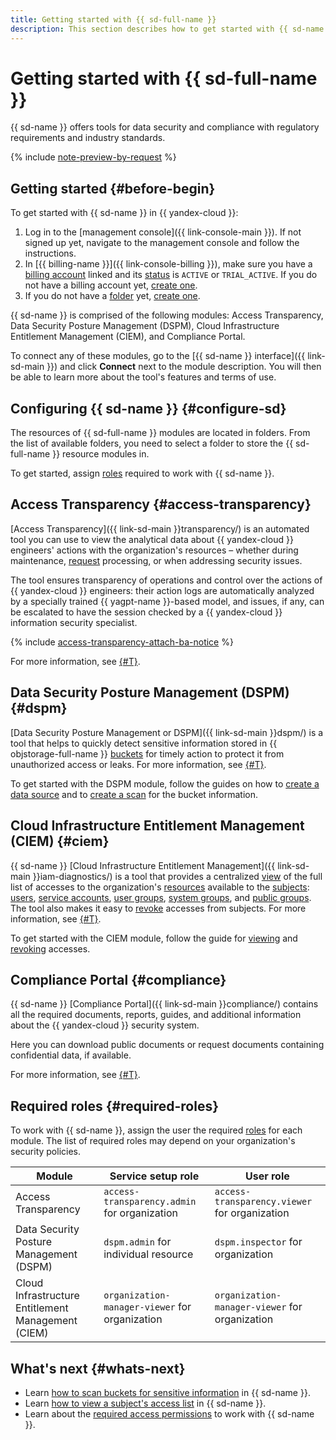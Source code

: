 ```yaml
---
title: Getting started with {{ sd-full-name }}
description: This section describes how to get started with {{ sd-name }} and make use of its tools.
---
```


# Getting started with {{ sd-full-name }}

{{ sd-name }} offers tools for data security and compliance with regulatory requirements and industry standards.

{% include [note-preview-by-request](../_includes/note-preview-by-request.md) %}

## Getting started {#before-begin}

To get started with {{ sd-name }} in {{ yandex-cloud }}:

1. Log in to the [management console]({{ link-console-main }}). If not signed up yet, navigate to the management console and follow the instructions.
1. In [{{ billing-name }}]({{ link-console-billing }}), make sure you have a [billing account](../billing/concepts/billing-account.md) linked and its [status](../billing/concepts/billing-account-statuses.md) is `ACTIVE` or `TRIAL_ACTIVE`. If you do not have a billing account yet, [create one](../billing/quickstart/index.md#create_billing_account).
1. If you do not have a [folder](../resource-manager/concepts/resources-hierarchy.md#folder) yet, [create one](../resource-manager/operations/folder/create.md).

{{ sd-name }} is comprised of the following modules: Access Transparency, Data Security Posture Management (DSPM), Cloud Infrastructure Entitlement Management (CIEM), and Compliance Portal.

To connect any of these modules, go to the [{{ sd-name }} interface]({{ link-sd-main }}) and click **Connect** next to the module description. You will then be able to learn more about the tool's features and terms of use.

## Configuring {{ sd-name }} {#configure-sd}

The resources of {{ sd-full-name }} modules are located in folders. From the list of available folders, you need to select a folder to store the {{ sd-full-name }} resource modules in.

To get started, assign [roles](./security/index.md) required to work with {{ sd-name }}.

## Access Transparency {#access-transparency}

[Access Transparency]({{ link-sd-main }}transparency/) is an automated tool you can use to view the analytical data about {{ yandex-cloud }} engineers' actions with the organization's resources – whether during maintenance, [request](../support/overview.md) processing, or when addressing security issues.

The tool ensures transparency of operations and control over the actions of {{ yandex-cloud }} engineers: their action logs are automatically analyzed by a specially trained {{ yagpt-name }}-based model, and issues, if any, can be escalated to have the session checked by a {{ yandex-cloud }} information security specialist.

{% include [access-transparency-attach-ba-notice](../_includes/security-deck/access-transparency-attach-ba-notice.md) %}

For more information, see [{#T}](./concepts/access-transparency.md).

## Data Security Posture Management (DSPM) {#dspm}

[Data Security Posture Management or DSPM]({{ link-sd-main }}dspm/) is a tool that helps to quickly detect sensitive information stored in {{ objstorage-full-name }} [buckets](../storage/concepts/bucket.md) for timely action to protect it from unauthorized access or leaks. For more information, see [{#T}](./concepts/dspm.md).

To get started with the DSPM module, follow the guides on how to [create a data source](./operations/dspm/create-data-source.md) and to [create a scan](./operations/dspm/create-scan.md) for the bucket information.

## Cloud Infrastructure Entitlement Management (CIEM) {#ciem}

{{ sd-name }} [Cloud Infrastructure Entitlement Management]({{ link-sd-main }}iam-diagnostics/) is a tool that provides a centralized [view](./operations/ciem/view-permissions.md) of the full list of accesses to the organization's [resources](../iam/concepts/access-control/resources-with-access-control.md) available to the [subjects](../iam/concepts/access-control/index.md#subject): [users](../overview/roles-and-resources.md#users), [service accounts](../iam/concepts/users/service-accounts.md), [user groups](../organization/concepts/groups.md), [system groups](../iam/concepts/access-control/system-group.md), and [public groups](../iam/concepts/access-control/public-group.md). The tool also makes it easy to [revoke](./operations/ciem/revoke-permissions.md) accesses from subjects. For more information, see [{#T}](./concepts/ciem.md).

To get started with the CIEM module, follow the guide for [viewing](./operations/ciem/view-permissions.md) and [revoking](./operations/ciem/revoke-permissions.md) accesses.

## Compliance Portal {#compliance}

{{ sd-name }} [Compliance Portal]({{ link-sd-main }}compliance/) contains all the required documents, reports, guides, and additional information about the {{ yandex-cloud }} security system.

Here you can download public documents or request documents containing confidential data, if available.

For more information, see [{#T}](./concepts/compliance.md).

## Required roles {#required-roles}

To work with {{ sd-name }}, assign the user the required [roles](./security/index.md) for each module. The list of required roles may depend on your organization's security policies.

| Module | Service setup role | User role |
| --- | --- | --- |
| Access Transparency | `access-transparency.admin` for organization | `access-transparency.viewer` for organization |
| Data Security Posture Management (DSPM) | `dspm.admin` for individual resource | `dspm.inspector` for organization |
| Cloud Infrastructure Entitlement Management (CIEM) | `organization-manager-viewer` for organization | `organization-manager-viewer` for organization |

## What's next {#whats-next}

* Learn [how to scan buckets for sensitive information](./operations/dspm/create-scan.md) in {{ sd-name }}.
* Learn [how to view a subject's access list](./operations/ciem/view-permissions.md) in {{ sd-name }}.
* Learn about the [required access permissions](./security/index.md) to work with {{ sd-name }}.